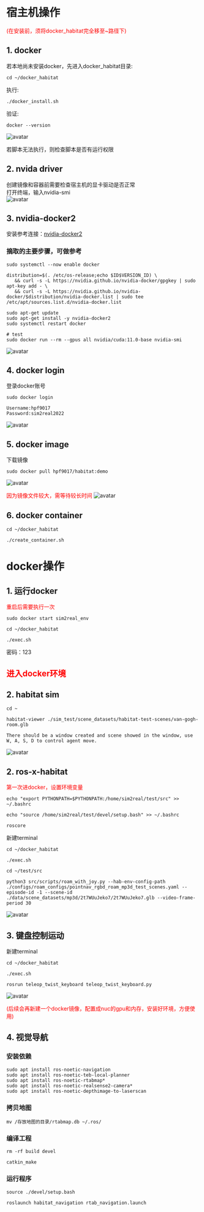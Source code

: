 # 宿主机操作
<font color= Red>(在安装前，须将docker_habitat完全移至~路径下)</font>
## 1. docker
若本地尚未安装docker，先进入docker_habitat目录:
```
cd ~/docker_habitat
```
执行:
```
./docker_install.sh  
```
验证:
```
docker --version
```
![avatar](./pictures/docker_version.png)

若脚本无法执行，则检查脚本是否有运行权限
## 2. nvida driver
创建镜像和容器前需要检查宿主机的显卡驱动是否正常  
打开终端，输入nvidia-smi  
![avatar](./pictures/nvidia_smi.png)
## 3. nvidia-docker2
安装参考连接：[nvidia-docker2](https://docs.nvidia.com/datacenter/cloud-native/container-toolkit/install-guide.html)

### 摘取的主要步骤，可做参考
```
sudo systemctl --now enable docker
```

```
distribution=$(. /etc/os-release;echo $ID$VERSION_ID) \
   && curl -s -L https://nvidia.github.io/nvidia-docker/gpgkey | sudo apt-key add - \
   && curl -s -L https://nvidia.github.io/nvidia-docker/$distribution/nvidia-docker.list | sudo tee /etc/apt/sources.list.d/nvidia-docker.list
```

```
sudo apt-get update
sudo apt-get install -y nvidia-docker2
sudo systemctl restart docker
```

```
# test
sudo docker run --rm --gpus all nvidia/cuda:11.0-base nvidia-smi
```
![avatar](./pictures/nvidia_docker.png)
## 4. docker login
登录docker账号
```
sudo docker login
```
```
Username:hpf9017
Password:sim2real2022
```
![avatar](./pictures/docker_login.png)
## 5. docker image
下载镜像
```
sudo docker pull hpf9017/habitat:demo
```
![avatar](./pictures/docker_image.png)

<font color= Red>因为镜像文件较大，需等待较长时间</font>
![avatar](./pictures/image_ok.png)
## 6. docker container
```
cd ~/docker_habitat
```
```
./create_container.sh
```

# docker操作
## 1. 运行docker
<font color= Red>重启后需要执行一次</font>
```
sudo docker start sim2real_env  
```

```
cd ~/docker_habitat
```
```
./exec.sh
```
密码：123

## <font color= Red>进入docker环境</font>
## 2. habitat sim
```
cd ~  
```
```
habitat-viewer ./sim_test/scene_datasets/habitat-test-scenes/van-gogh-room.glb  
```
```
There should be a window created and scene showed in the window, use W, A, S, D to control agent move.
```
![avatar](./pictures/habitat_sim.png)

## 2. ros-x-habitat
<font color= Red>第一次进docker，设置环境变量</font>
```
echo "export PYTHONPATH=$PYTHONPATH:/home/sim2real/test/src" >> ~/.bashrc
```
```
echo "source /home/sim2real/test/devel/setup.bash" >> ~/.bashrc
```
```
roscore
```
新建terminal
```
cd ~/docker_habitat
```
```
./exec.sh
```
```
cd ~/test/src
```
```
python3 src/scripts/roam_with_joy.py --hab-env-config-path ./configs/roam_configs/pointnav_rgbd_roam_mp3d_test_scenes.yaml --episode-id -1 --scene-id ./data/scene_datasets/mp3d/2t7WUuJeko7/2t7WUuJeko7.glb --video-frame-period 30
```
![avatar](./pictures/ros_x_habitat.png)

## 3. 键盘控制运动
新建terminal
```
cd ~/docker_habitat
```
```
./exec.sh
```
```
rosrun teleop_twist_keyboard teleop_twist_keyboard.py
```
![avatar](./pictures/key.png)

<font color= Red>(后续会再新建一个docker镜像，配置成nuc的gpu和内存，安装好环境，方便使用)</font>
## 4. 视觉导航

### 安装依赖
```
sudo apt install ros-noetic-navigation
sudo apt install ros-noetic-teb-local-planner
sudo apt install ros-noetic-rtabmap*
sudo apt install ros-noetic-realsense2-camera*
sudo apt install ros-noetic-depthimage-to-laserscan
```
### 拷贝地图
```
mv /存放地图的目录/rtabmap.db ~/.ros/
```
### 编译工程
```
rm -rf build devel
```
```
catkin_make
```
### 运行程序
```
source ./devel/setup.bash
```
```
roslaunch habitat_navigation rtab_navigation.launch
```












